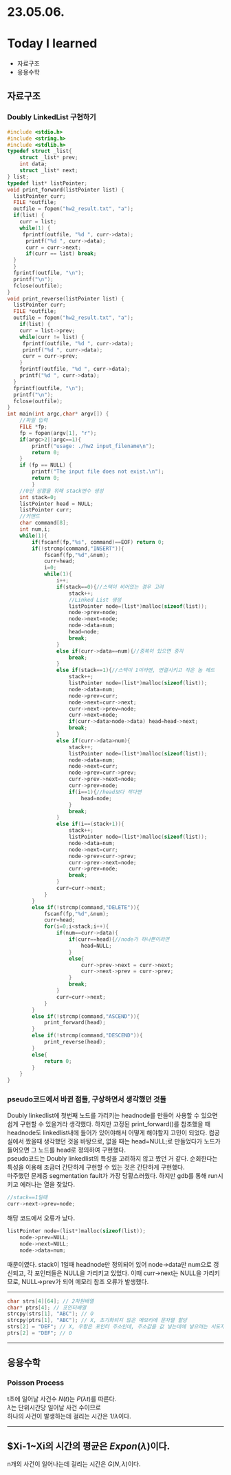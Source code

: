 # 23.05.06.

# Today I learned

- 자료구조
- 응용수학

## 자료구조

### Doubly LinkedList 구현하기

```C
#include <stdio.h>
#include <string.h>
#include <stdlib.h>
typedef struct _list{
    struct _list* prev;
    int data;
    struct _list* next;
} list;
typedef list* listPointer;
void print_forward(listPointer list) {
  listPointer curr;
  FILE *outfile;
  outfile = fopen("hw2_result.txt", "a");
  if(list) {
    curr = list;
    while(1) {
     fprintf(outfile, "%d ", curr->data);
      printf("%d ", curr->data);
      curr = curr->next;
      if(curr == list) break;
  }
  }
  fprintf(outfile, "\n");
  printf("\n");
  fclose(outfile);
}
void print_reverse(listPointer list) {
  listPointer curr;
  FILE *outfile;
  outfile = fopen("hw2_result.txt", "a");
    if(list) {
    curr = list->prev;
    while(curr != list) {
     fprintf(outfile, "%d ", curr->data);
     printf("%d ", curr->data);
     curr = curr->prev;
    }
    fprintf(outfile, "%d ", curr->data);
    printf("%d ", curr->data);
  }
  fprintf(outfile, "\n");
  printf("\n");
  fclose(outfile);
}
int main(int argc,char* argv[]) {
    //파일 입력
    FILE *fp;
    fp = fopen(argv[1], "r");
    if(argc>2||argc==1){
        printf("usage: ./hw2 input_filename\n");
        return 0;
    }
    if (fp == NULL) {
        printf("The input file does not exist.\n");
        return 0;
        }
    //0인 상황을 위해 stack변수 생성
    int stack=0;
    listPointer head = NULL;
    listPointer curr;
    //커맨드
    char command[8];
    int num,i;
    while(1){
        if(fscanf(fp,"%s", command)==EOF) return 0;
        if(!strcmp(command,"INSERT")){
            fscanf(fp,"%d",&num);
            curr=head;
            i=0;
            while(1){
                i++;
                if(stack==0){//스택이 비어있는 경우 고려
                    stack++;
                    //Linked List 생성
                    listPointer node=(list*)malloc(sizeof(list));
                    node->prev=node;
                    node->next=node;
                    node->data=num;
                    head=node;
                    break;
                }
                else if(curr->data==num){//중복이 있으면 중지
                    break;
                }
                else if(stack==1){//스택이 1이라면, 연결시키고 작은 놈 헤드
                    stack++;
                    listPointer node=(list*)malloc(sizeof(list));
                    node->data=num;
                    node->prev=curr;
                    node->next=curr->next;
                    curr->next->prev=node;
                    curr->next=node;
                    if(curr->data>node->data) head=head->next;
                    break;
                }
                else if(curr->data>num){
                    stack++;
                    listPointer node=(list*)malloc(sizeof(list));
                    node->data=num;
                    node->next=curr;
                    node->prev=curr->prev;
                    curr->prev->next=node;
                    curr->prev=node;
                    if(i==1){//head보다 작다면
                        head=node;
                    }
                    break;
                }
                else if(i==(stack+1)){
                    stack++;
                    listPointer node=(list*)malloc(sizeof(list));
                    node->data=num;
                    node->next=curr;
                    node->prev=curr->prev;
                    curr->prev->next=node;
                    curr->prev=node;
                    break;
                }
                curr=curr->next;
            }
        }
        else if(!strcmp(command,"DELETE")){
            fscanf(fp,"%d",&num);
            curr=head;
            for(i=0;i<stack;i++){
                if(num==curr->data){
                    if(curr==head){//node가 하나뿐이라면
                        head=NULL;
                    }
                    else{
                        curr->prev->next = curr->next;
                        curr->next->prev = curr->prev;
                    }
                    break;
                }
                curr=curr->next;
            }
        }
        else if(!strcmp(command,"ASCEND")){
            print_forward(head);
        }
        else if(!strcmp(command,"DESCEND")){
            print_reverse(head);
        }
        else{
            return 0;
        }
    }
}
```

### pseudo코드에서 바뀐 점들, 구상하면서 생각했던 것들

Doubly linkedlist에 첫번째 노드를 가리키는 headnode를 만들어 사용할 수 있으면 쉽게 구현할 수 있을거라 생각했다.
하지만 고정된 print_forward()를 참조했을 때 headnode도 linkedlist내에 들어가 있어야해서 어떻게 해야할지 고민이 되었다.
컴공실에서 짰을때 생각했던 것을 바탕으로, 없을 때는 head=NULL;로 만들었다가 노드가 들어오면 그 노드를 head로 정의하여 구현했다.  
pseudo코드는 Doubly linkedlist의 특성을 고려하지 않고 짰던 거 같다. 순회한다는 특성을 이용해 조금더 간단하게 구현할 수 있는 것은 간단하게 구현했다.  
마주했던 문제중 segmentation fault가 가장 당황스러웠다. 하지만 gdb를 통해 run시키고 에러나는 열을 찾았다.

```C
//stack==1일때
curr->next->prev=node;
```

해당 코드에서 오류가 났다.

```C
listPointer node=(list*)malloc(sizeof(list));
    node->prev=NULL;
    node->next=NULL;
    node->data=num;
```

때문이였다.
stack이 1일때 headnode만 정의되어 있어 node->data만 num으로 갱신되고, 각 포인터들은 NULL을 가리키고 있었다. 이때 curr->next는 NULL을 가리키므로, NULL->prev가 되어 메모리 참조 오류가 발생했다.

---

```C
char strs[4][64]; // 2차원배열
char* ptrs[4]; // 포인터배열
strcpy(strs[1], "ABC"); // O
strcpy(ptrs[1], "ABC"); // X, 초기화되지 않은 메모리에 문자열 할당
strs[2] = "DEF"; // X, 우항은 포인터 주소인데, 주소값을 값 넣는데에 넣으려는 시도자체가 틀림
ptrs[2] = "DEF"; // O
```

---

## 응용수학

### Poisson Process

t초에 일어날 사건수 $N(t)$는 $P(\lambda t)$를 따른다.  
$\lambda$는 단위시간당 일어날 사건 수이므로  
하나의 사건이 발생하는데 걸리는 시간은 $1/\lambda$이다.

---

## $Xi-1~Xi의 시간의 평균은 $Expon(\lambda)$이다.

n개의 사건이 일어나는데 걸리는 시간은 $G(N,\lambda)$이다.
